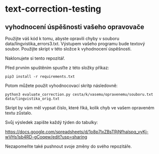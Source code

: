 # text-correction-testing

vyhodnocení úspěšnosti vašeho opravovače
----------------------------------------

Použijte váš kód k tomu, abyste opravili chyby v souboru data/lingvistika_errors3.txt. Výstupem vašeho programu bude textový soubor. Použijte skript v této složce k vyhodnocení úspěšnosti.

Naklonujete si tento repozitář.

Před prvním spuštěním spusťte z této složky příkaz:

```
pip3 install -r requirements.txt
```

Potom můžete použít vyhodnocovací skritp následovně:

```
python3 evaluate_correction.py cesta/k/vasemu/opravenemu/souboru.txt data/lingvistika_orig.txt
```

Skript by vám měl vypsat číslo, které říká, kolik chyb ve vašem opraveném textu zůstalo.

Svůj výsledek zapište každý týden do tabulky:

https://docs.google.com/spreadsheets/d/1o8p7lxZBsTRjNfhalspq_vyKj-wVHs1sb4RD-gCoqew/edit?usp=sharing

Nezapomeňte také pushnout svoje změny do svého repozitáře.


